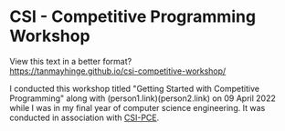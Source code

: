 # CSI - Competitive Programming Workshop

View this text in a better format?<br>
https://tanmayhinge.github.io/csi-competitive-workshop/


I conducted this workshop titled "Getting Started with Competitive Programming" along with (person1.link)(person2.link) on 09 April 2022 while I was in my final year of computer science engineering. It was conducted in association with [CSI-PCE]().

